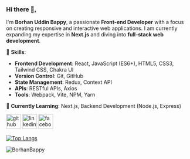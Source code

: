 ### Hi there 👋,

I'm **Borhan Uddin Bappy**, a passionate **Front-end Developer** with a focus on creating responsive and interactive web applications. I am currently expanding my expertise in **Next.js** and diving into **full-stack web development**.

🚀 **Skills**:

- **Frontend Development**: React, JavaScript (ES6+), HTML5, CSS3, Tailwind CSS, Chakra UI  
- **Version Control**: Git, GitHub  
- **State Management**: Redux, Context API  
- **APIs**: RESTful APIs, Axios  
- **Tools**: Webpack, Vite, NPM, Yarn  

🌱 **Currently Learning**: Next.js, Backend Development (Node.js, Express)



[<img src='https://cdn.jsdelivr.net/npm/simple-icons@3.0.1/icons/github.svg' alt='github' height='40'>](https://github.com/BorhanBappy)  [<img src='https://cdn.jsdelivr.net/npm/simple-icons@3.0.1/icons/linkedin.svg' alt='linkedin' height='40'>](https://www.linkedin.com/in/https://www.linkedin.com/in/borhan-uddin-537a3417b//)  [<img src='https://cdn.jsdelivr.net/npm/simple-icons@3.0.1/icons/facebook.svg' alt='facebook' height='40'>](https://www.facebook.com/https://www.facebook.com/bappy.hasan.523)  

[![Top Langs](https://github-readme-stats.vercel.app/api/top-langs/?username=BorhanBappy)](https://github.com/anuraghazra/github-readme-stats)

<p align="left">
  <img src="https://komarev.com/ghpvc/?username=BorhanBappy&label=Profile%20views&color=green&style=flat" alt="BorhanBappy"
</p>

